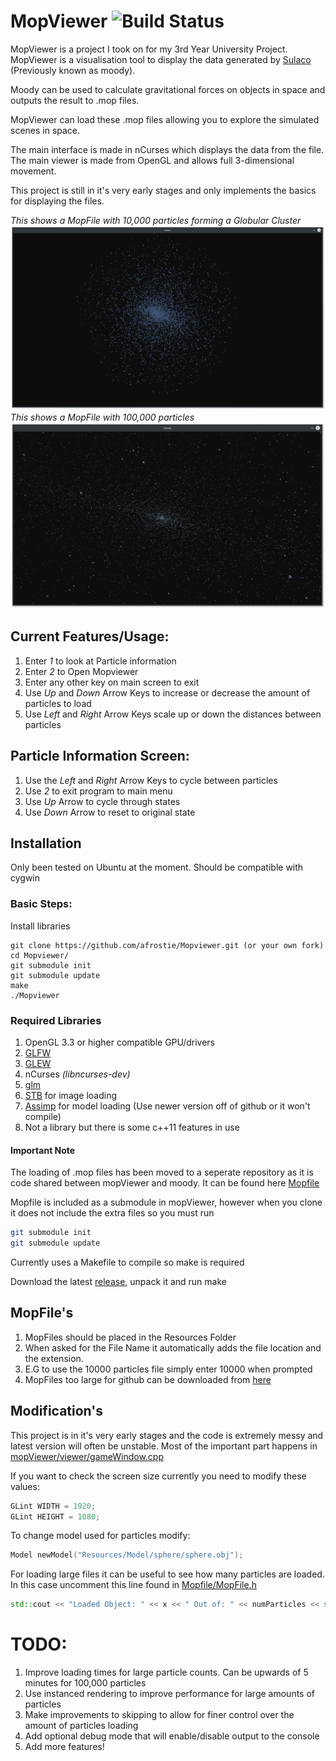 # MopViewer ![Build Status](https://travis-ci.org/Afrostie/Mopviewer.svg?branch=master "Build Status")
MopViewer is a project I took on for my 3rd Year University Project. MopViewer
is a visualisation tool to display the data generated by [Sulaco](https://gitlab.com/carey.pridgeon/sulaco) (Previously known as moody).


Moody can be used to calculate gravitational forces on objects in space and
outputs the result to .mop files.

MopViewer can load these .mop files allowing you to explore the simulated scenes
in space.

The main interface is made in nCurses which displays the data from the file.
The main viewer is made from OpenGL and allows full 3-dimensional movement.

This project is still in it's very early stages and only implements the basics
for displaying the files.

_This shows a MopFile with 10,000 particles forming a Globular Cluster_
![cluster](Resources/Images/cluster1.png "Globular Cluster")
_This shows a MopFile with 100,000 particles_
![100000](Resources/Images/100000.png "100000 Particles")

## Current Features/Usage:
1. Enter _1_ to look at Particle information
2. Enter _2_ to Open Mopviewer
3. Enter any other key on main screen to exit
4. Use _Up_ and _Down_ Arrow Keys to increase or decrease the amount of particles
to load
5. Use _Left_ and _Right_ Arrow Keys scale up or down the distances between particles

## Particle Information Screen:
1. Use the _Left_ and _Right_ Arrow Keys to cycle between particles
2. Use _2_ to exit program to main menu
3. Use _Up_ Arrow to cycle through states
4. Use _Down_ Arrow to reset to original state

## Installation
Only been tested on Ubuntu at the moment. Should be compatible with cygwin

### Basic Steps:
Install libraries
```shell
git clone https://github.com/afrostie/Mopviewer.git (or your own fork)
cd Mopviewer/
git submodule init
git submodule update
make
./Mopviewer
```
### Required Libraries
1. OpenGL 3.3 or higher compatible GPU/drivers
2. [GLFW](http://www.glfw.org/)
3. [GLEW](http://glew.sourceforge.net/)
4. nCurses _(libncurses-dev)_
5. [glm](http://glm.g-truc.net/0.9.7/index.html)
6. [STB](https://github.com/nothings/stb) for image loading
7. [Assimp](https://github.com/assimp/assimp) for model loading (Use newer version off of github or it won't compile)
8. Not a library but there is some c++11 features in use

#### Important Note
The loading of .mop files has been moved to a seperate repository as it is code shared between mopViewer and moody. It can be found here [Mopfile](http://gitlab.com/carey.pridgeon/Mopfile)

Mopfile is included as a submodule in mopViewer, however when you clone it does not include the extra files so you must run

```bash
git submodule init
git submodule update
```
Currently uses a Makefile to compile so make is required

Download the latest [release](https://github.com/Afrostie/Mopviewer/releases/tag/1.2), unpack it and run make

## MopFile's
1. MopFiles should be placed in the Resources Folder
2. When asked for the File Name it automatically adds the file location and the extension.
3. E.G to use the 10000 particles file simply enter 10000 when prompted
4. MopFiles too large for github can be downloaded from [here](https://www.dropbox.com/sh/9mq6s7wrj2i3udk/AABcujcJOI9ZtQ-YM0H6_1sRa?dl=0)

## Modification's
This project is in it's very early stages and the code is extremely messy and latest version will often be unstable. Most of the important part happens in [mopViewer/viewer/gameWindow.cpp](mopViewer/viewer/gameWindow.cpp)

If you want to check the screen size currently you need to modify these values:
```c++
GLint WIDTH = 1920;
GLint HEIGHT = 1080;
```

To change model used for particles modify:
```c++
Model newModel("Resources/Model/sphere/sphere.obj");
```

For loading large files it can be useful to see how many particles are loaded. In this case uncomment this line found in [Mopfile/MopFile.h](Mopfile/MopFile.h)
```c++
std::cout << "Loaded Object: " << x << " Out of: " << numParticles << std::endl;
```

# TODO:
1. Improve loading times for large particle counts. Can be upwards of 5 minutes for 100,000 particles
2. Use instanced rendering to improve performance for large amounts of particles
3. Make improvements to skipping to allow for finer control over the amount of particles loading
3. Add optional debug mode that will enable/disable output to the console
4. Add more features!
